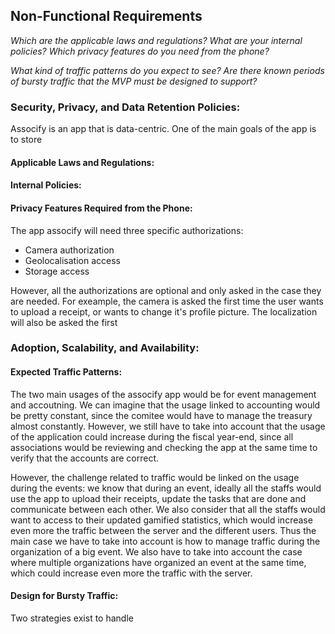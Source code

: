 ## Non-Functional Requirements
*Which are the applicable laws and regulations?*
*What are your internal policies?*
*Which privacy features do you need from the phone?*

*What kind of traffic patterns do you expect to see?*
*Are there known periods of bursty traffic that the MVP must be designed to support?*


### Security, Privacy, and Data Retention Policies:
Assocify is an app that is data-centric. One of the main goals of the app is to store
#### Applicable Laws and Regulations:

#### Internal Policies:

#### Privacy Features Required from the Phone:
The app assocify will need three specific authorizations: 
- Camera authorization
- Geolocalisation access
- Storage access

However, all the authorizations are optional and only asked in the case they are needed. For exeample, the camera is asked the first time the user wants to upload a receipt, or wants to change it's profile picture. The localization will also be asked the first 

### Adoption, Scalability, and Availability:

#### Expected Traffic Patterns:
The two main usages of the assocify app would be for event management and accoutning. We can imagine that the usage linked to accounting would be pretty constant, since the comitee would have to manage the treasury almost constantly. However, we still have to take into account that the usage of the application could increase during the fiscal year-end, since all associations would be reviewing and checking the app at the same time to verify that the accounts are correct.

However, the challenge related to traffic would be linked on the usage during the events: we know that during an event, ideally all the staffs would use the app to upload their receipts, update the tasks that are done and communicate between each other. We also consider that all the staffs would want to access to their updated gamified statistics, which would increase even more the traffic between the server and the different users. Thus the main case we have to take into account is how to manage traffic during the organization of a big event. We also have to take into account the case where multiple organizations have organized an event at the same time, which could increase even more the traffic with the server.
#### Design for Bursty Traffic:
Two strategies exist to handle